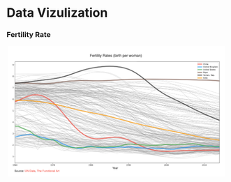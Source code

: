 Data Vizulization
=================

### Fertility Rate

<p align="center"><img src="./UN_fertility/Fertility-Rates.png" alt="IMG"| style="height: 300px;"/></p>